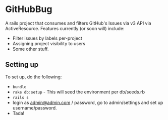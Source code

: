 # GitHubBug

A rails project that consumes and filters GitHub's Issues via v3 API via ActiveResource. Features currently (or soon will) include:

* Filter issues by labels per-project
* Assigning project visibility to users
* Some other stuff.

## Setting up 


To set up, do the following:

* `bundle`
* `rake db:setup` - This will seed the environment per db/seeds.rb
* `rails s`
* login as admin@admin.com / password, go to admin/settings and set up username/password.
* Tada!